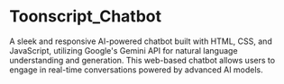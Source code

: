 # Toonscript_Chatbot
A sleek and responsive AI-powered chatbot built with HTML, CSS, and JavaScript, utilizing Google's Gemini API for natural language understanding and generation. This web-based chatbot allows users to engage in real-time conversations powered by advanced AI models.
